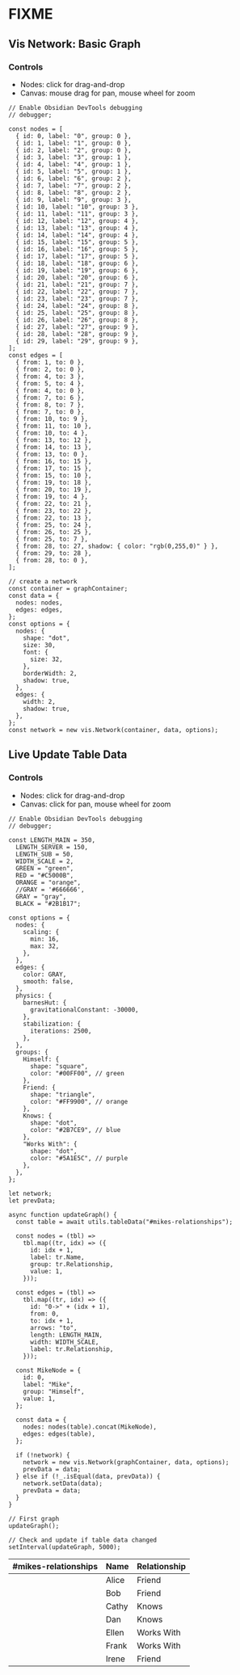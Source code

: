 # FIXME

##  Vis Network: Basic Graph

### Controls
- Nodes: click for drag-and-drop
- Canvas: mouse drag for pan, mouse wheel for zoom
```visnetwork-js
// Enable Obsidian DevTools debugging
// debugger;

const nodes = [
  { id: 0, label: "0", group: 0 },
  { id: 1, label: "1", group: 0 },
  { id: 2, label: "2", group: 0 },
  { id: 3, label: "3", group: 1 },
  { id: 4, label: "4", group: 1 },
  { id: 5, label: "5", group: 1 },
  { id: 6, label: "6", group: 2 },
  { id: 7, label: "7", group: 2 },
  { id: 8, label: "8", group: 2 },
  { id: 9, label: "9", group: 3 },
  { id: 10, label: "10", group: 3 },
  { id: 11, label: "11", group: 3 },
  { id: 12, label: "12", group: 4 },
  { id: 13, label: "13", group: 4 },
  { id: 14, label: "14", group: 4 },
  { id: 15, label: "15", group: 5 },
  { id: 16, label: "16", group: 5 },
  { id: 17, label: "17", group: 5 },
  { id: 18, label: "18", group: 6 },
  { id: 19, label: "19", group: 6 },
  { id: 20, label: "20", group: 6 },
  { id: 21, label: "21", group: 7 },
  { id: 22, label: "22", group: 7 },
  { id: 23, label: "23", group: 7 },
  { id: 24, label: "24", group: 8 },
  { id: 25, label: "25", group: 8 },
  { id: 26, label: "26", group: 8 },
  { id: 27, label: "27", group: 9 },
  { id: 28, label: "28", group: 9 },
  { id: 29, label: "29", group: 9 },
];
const edges = [
  { from: 1, to: 0 },
  { from: 2, to: 0 },
  { from: 4, to: 3 },
  { from: 5, to: 4 },
  { from: 4, to: 0 },
  { from: 7, to: 6 },
  { from: 8, to: 7 },
  { from: 7, to: 0 },
  { from: 10, to: 9 },
  { from: 11, to: 10 },
  { from: 10, to: 4 },
  { from: 13, to: 12 },
  { from: 14, to: 13 },
  { from: 13, to: 0 },
  { from: 16, to: 15 },
  { from: 17, to: 15 },
  { from: 15, to: 10 },
  { from: 19, to: 18 },
  { from: 20, to: 19 },
  { from: 19, to: 4 },
  { from: 22, to: 21 },
  { from: 23, to: 22 },
  { from: 22, to: 13 },
  { from: 25, to: 24 },
  { from: 26, to: 25 },
  { from: 25, to: 7 },
  { from: 28, to: 27, shadow: { color: "rgb(0,255,0)" } },
  { from: 29, to: 28 },
  { from: 28, to: 0 },
];

// create a network
const container = graphContainer;
const data = {
  nodes: nodes,
  edges: edges,
};
const options = {
  nodes: {
    shape: "dot",
    size: 30,
    font: {
      size: 32,
    },
    borderWidth: 2,
    shadow: true,
  },
  edges: {
    width: 2,
    shadow: true,
  },
};
const network = new vis.Network(container, data, options);
```

## Live Update Table Data

### Controls
- Nodes: click for drag-and-drop
- Canvas: click for pan, mouse wheel for zoom
```visnetwork-js
// Enable Obsidian DevTools debugging
// debugger;

const LENGTH_MAIN = 350,
  LENGTH_SERVER = 150,
  LENGTH_SUB = 50,
  WIDTH_SCALE = 2,
  GREEN = "green",
  RED = "#C5000B",
  ORANGE = "orange",
  //GRAY = '#666666',
  GRAY = "gray",
  BLACK = "#2B1B17";

const options = {
  nodes: {
    scaling: {
      min: 16,
      max: 32,
    },
  },
  edges: {
    color: GRAY,
    smooth: false,
  },
  physics: {
    barnesHut: {
      gravitationalConstant: -30000,
    },
    stabilization: {
      iterations: 2500,
    },
  },
  groups: {
    Himself: {
      shape: "square",
      color: "#00FF00", // green
    },
    Friend: {
      shape: "triangle",
      color: "#FF9900", // orange
    },
    Knows: {
      shape: "dot",
      color: "#2B7CE9", // blue
    },
    "Works With": {
      shape: "dot",
      color: "#5A1E5C", // purple
    },
  },
};

let network;
let prevData;

async function updateGraph() {
  const table = await utils.tableData("#mikes-relationships");

  const nodes = (tbl) =>
    tbl.map((tr, idx) => ({
      id: idx + 1,
      label: tr.Name,
      group: tr.Relationship,
      value: 1,
    }));

  const edges = (tbl) =>
    tbl.map((tr, idx) => ({
      id: "0->" + (idx + 1),
      from: 0,
      to: idx + 1,
      arrows: "to",
      length: LENGTH_MAIN,
      width: WIDTH_SCALE,
      label: tr.Relationship,
    }));

  const MikeNode = {
    id: 0,
    label: "Mike",
    group: "Himself",
    value: 1,
  };

  const data = {
    nodes: nodes(table).concat(MikeNode),
    edges: edges(table),
  };

  if (!network) {
    network = new vis.Network(graphContainer, data, options);
    prevData = data;
  } else if (!_.isEqual(data, prevData)) {
    network.setData(data);
    prevData = data;
  }
}

// First graph
updateGraph();

// Check and update if table data changed
setInterval(updateGraph, 5000);
```


| #mikes-relationships | Name  | Relationship |
| -------------------- | ----- | ------------ |
|                      | Alice | Friend       |
|                      | Bob   | Friend       |
|                      | Cathy | Knows        |
|                      | Dan   | Knows        |
|                      | Ellen | Works With   |
|                      | Frank | Works With   |
|                      | Irene | Friend       |
